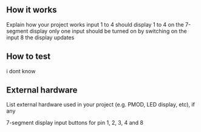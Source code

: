 <!---

This file is used to generate your project datasheet. Please fill in the information below and delete any unused
sections.

You can also include images in this folder and reference them in the markdown. Each image must be less than
512 kb in size, and the combined size of all images must be less than 1 MB.
-->

## How it works

Explain how your project works
input 1 to 4 should display 1 to 4 on the 7-segment display
only one input should be turned on
by switching on the input 8 the display updates

## How to test
i dont know

## External hardware

List external hardware used in your project (e.g. PMOD, LED display, etc), if any

7-segment display
input buttons for pin 1, 2, 3, 4 and 8

